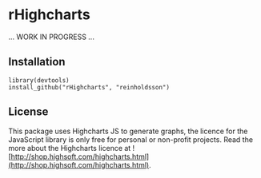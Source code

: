 # rHighcharts

... WORK IN PROGRESS ...

## Installation

    library(devtools)
    install_github("rHighcharts", "reinholdsson")

## License

This package uses Highcharts JS to generate graphs, the licence for the JavaScript library is only free for personal or non-profit projects. Read the more about the Highcharts licence at ![http://shop.highsoft.com/highcharts.html](http://shop.highsoft.com/highcharts.html).